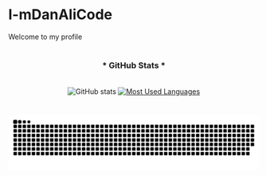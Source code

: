 # I-mDanAliCode
Welcome to my profile





#

<div style="text-align: center;" align="center">
  <h3>* GitHub Stats *</h3>
  <br>
  <img src="https://github-readme-stats-git-masterrstaa-rickstaa.vercel.app/api?username=DanAliCode&hide_title=true&show_icons=true&include_all_commits=false&count_private=true&line_height=25&hide=issues&bg_color=000&title_color=FF00F6&text_color=FFF&border_radius=3&border_color=36123c&icon_color=FF00F6&theme=jolly" alt="GitHub stats">

  <a href="https://github.com/DanAliCode/github-readme-stats">
    <img src="https://github-readme-stats-git-masterrstaa-rickstaa.vercel.app/api/top-langs/?username=DanAliCode&line_height=10&card_width=290&layout=compact&hide_title=false&count_private=true&langs_count=4&show_icons=true&title_color=FF00F6&hide=html,scss,less&bg_color=000&text_color=8B8B8B&border_radius=3&border_color=561760&count_private=true" alt="Most Used Languages">
  </a>
</div>


#
<picture align="center">
  <source media="(prefers-color-scheme: dark)" srcset="https://raw.githubusercontent.com/DanAliCode/I-mDanAliCode/output/github-contribution-grid-snake-dark.svg">
  <source media="(prefers-color-scheme: light)" srcset="https://raw.githubusercontent.com/DanAliCode/I-mDanAliCode/output/github-contribution-grid-snake-dark.svg">
  <img align="center" alt="github contribution grid snake animation" src="https://raw.githubusercontent.com/mari4souza/mari4souza/output/github-contribution-grid-snake.svg">
</picture>
